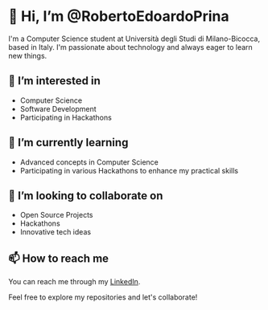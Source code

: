 # 👋 Hi, I’m @RobertoEdoardoPrina

I'm a Computer Science student at Università degli Studi di Milano-Bicocca, based in Italy. I'm passionate about technology and always eager to learn new things.

## 👀 I’m interested in

- Computer Science
- Software Development
- Participating in Hackathons

## 🌱 I’m currently learning

- Advanced concepts in Computer Science
- Participating in various Hackathons to enhance my practical skills

## 💞️ I’m looking to collaborate on

- Open Source Projects
- Hackathons
- Innovative tech ideas

## 📫 How to reach me

You can reach me through my [LinkedIn](https://www.linkedin.com/in/roberto-edoardo-prina/).

Feel free to explore my repositories and let's collaborate!
